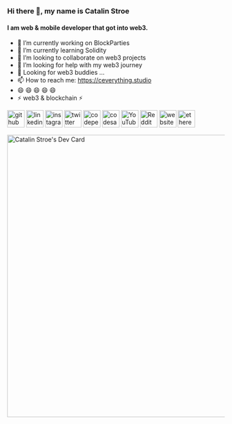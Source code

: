 ### Hi there 👋, my name is Catalin Stroe
#### I am web & mobile developer that got into web3.






- 🔭 I’m currently working on BlockParties
- 🌱 I’m currently learning Solidity
- 👯 I’m looking to collaborate on web3 projects
- 🤔 I’m looking for help with my web3 journey
- 💬 Looking for web3 buddies ...
- 📫 How to reach me: https://ceverything.studio
- 😄 😄 😄 😄 😄
- ⚡ web3 & blockchain ⚡


[<img src='https://cdn.jsdelivr.net/npm/simple-icons@3.0.1/icons/github.svg' alt='github' height='40'>](https://github.com/clugraphy)  [<img src='https://cdn.jsdelivr.net/npm/simple-icons@3.0.1/icons/linkedin.svg' alt='linkedin' height='40'>](https://www.linkedin.com/in/alexandru-catalin-stroe/)
[<img src='https://cdn.jsdelivr.net/npm/simple-icons@3.0.1/icons/instagram.svg' alt='instagram' height='40'>](https://www.instagram.com/clugraphy/)
[<img src='https://cdn.jsdelivr.net/npm/simple-icons@3.0.1/icons/twitter.svg' alt='twitter' height='40'>](https://twitter.com/clugraphy)
[<img src='https://cdn.jsdelivr.net/npm/simple-icons@3.0.1/icons/codepen.svg' alt='codepen' height='40'>](https://codepen.io/clugraphy-the-sasster)
[<img src='https://cdn.jsdelivr.net/npm/simple-icons@3.0.1/icons/codesandbox.svg' alt='codesandbox' height='40'>](https://codesandbox.io/u/clugraphy)
[<img src='https://cdn.jsdelivr.net/npm/simple-icons@3.0.1/icons/youtube.svg' alt='YouTube' height='40'>](https://www.youtube.com/channel/clugraphy)
[<img src='https://cdn.jsdelivr.net/npm/simple-icons@3.0.1/icons/reddit.svg' alt='Reddit' height='40'>](https://www.reddit.com/user/clugraphy)
[<img src='https://cdn.jsdelivr.net/npm/simple-icons@3.0.1/icons/icloud.svg' alt='website' height='40'>](https://ceverything.studio) [<img src='https://cdn.jsdelivr.net/npm/simple-icons@3.0.1/icons/ethereum.svg' alt='ethereum' height='40'>](clugraphy.eth)  

<a href="https://app.daily.dev/clu"><img src="https://api.daily.dev/devcards/v2/uU5Bc02IXj3ZigYBYZr4U.png?type=wide&r=uxz" width="652" alt="Catalin Stroe's Dev Card"/></a>
